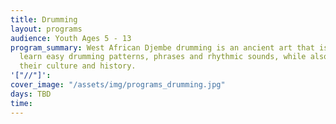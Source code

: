 ```yaml
---
title: Drumming
layout: programs
audience: Youth Ages 5 - 13
program_summary: West African Djembe drumming is an ancient art that is fun! The youth
  learn easy drumming patterns, phrases and rhythmic sounds, while also learning about
  their culture and history.
'["//"]': 
cover_image: "/assets/img/programs_drumming.jpg"
days: TBD
time: 
---
```


